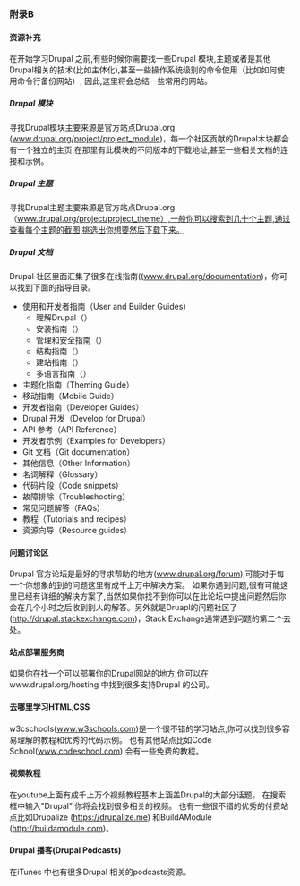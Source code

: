 ### 附录B

#### 资源补充
在开始学习Drupal 之前,有些时候你需要找一些Drupal 模块,主题或者是其他Drupal相关的技术(比如主体化),甚至一些操作系统级别的命令使用（比如如何使用命令行备份网站）, 因此,这里将会总结一些常用的网站。

##### Drupal 模块

寻找Drupal模块主要来源是官方站点Drupal.org (www.drupal.org/project/project_module)，每一个社区贡献的Drupal木块都会有一个独立的主页,在那里有此模块的不同版本的下载地址,甚至一些相关文档的连接和示例。

##### Drupal 主题

寻找Drupal主题主要来源是官方站点Drupal.org（www.drupal.org/project/project_theme）,一般你可以搜索到几十个主题,通过查看每个主题的截图,挑选出你想要然后下载下来。

##### Drupal 文档

Drupal 社区里面汇集了很多在线指南((www.drupal.org/documentation)，你可以找到下面的指导目录。

* 使用和开发者指南（User and Builder Guides）
	* 理解Drupal（）
	* 安装指南（）
	* 管理和安全指南（）
	* 结构指南（）
	* 建站指南（）
	* 多语言指南（）
* 主题化指南（Theming Guide）
* 移动指南（Mobile Guide）
* 开发者指南（Developer Guides）
* Drupal 开发（Develop for Drupal）
* API 参考（API Reference）
* 开发者示例（Examples for Developers）
* Git 文档（Git documentation）
* 其他信息（Other Information）
* 名词解释（Glossary）
* 代码片段（Code snippets）
* 故障排除（Troubleshooting）
* 常见问题解答（FAQs）
* 教程（Tutorials and recipes）
* 资源向导（Resource guides）




#### 问题讨论区

Drupal 官方论坛是最好的寻求帮助的地方(www.drupal.org/forum),可能对于每一个你想象的到的问题这里有成千上万中解决方案。 如果你遇到问题,很有可能这里已经有详细的解决方案了,当然如果你找不到你可以在此论坛中提出问题然后你会在几个小时之后收到别人的解答。另外就是Druapl的问题社区了(http://drupal.stackexchange.com)，Stack Exchange通常遇到问题的第二个去处。

#### 站点部署服务商

如果你在找一个可以部署你的Drupal网站的地方,你可以在www.drupal.org/hosting 中找到很多支持Drupal 的公司。

#### 去哪里学习HTML,CSS

w3cschools(www.w3schools.com)是一个很不错的学习站点,你可以找到很多容易理解的教程和优秀的代码示例。 也有其他站点比如Code School(www.codeschool.com) 会有一些免费的教程。

#### 视频教程

在youtube上面有成千上万个视频教程基本上涵盖Drupal的大部分话题。 在搜索框中输入"Drupal" 你将会找到很多相关的视频。 也有一些很不错的优秀的付费站点比如Drupalize (https://drupalize.me) 和BuildAModule (http://buildamodule.com)。

#### Drupal 播客(Drupal Podcasts)

在iTunes 中也有很多Drupal 相关的podcasts资源。











































